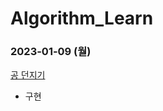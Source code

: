 # Algorithm_Learn
### 2023-01-09 (월)
[공 던지기](https://school.programmers.co.kr/learn/courses/30/lessons/120843)
- 구현
